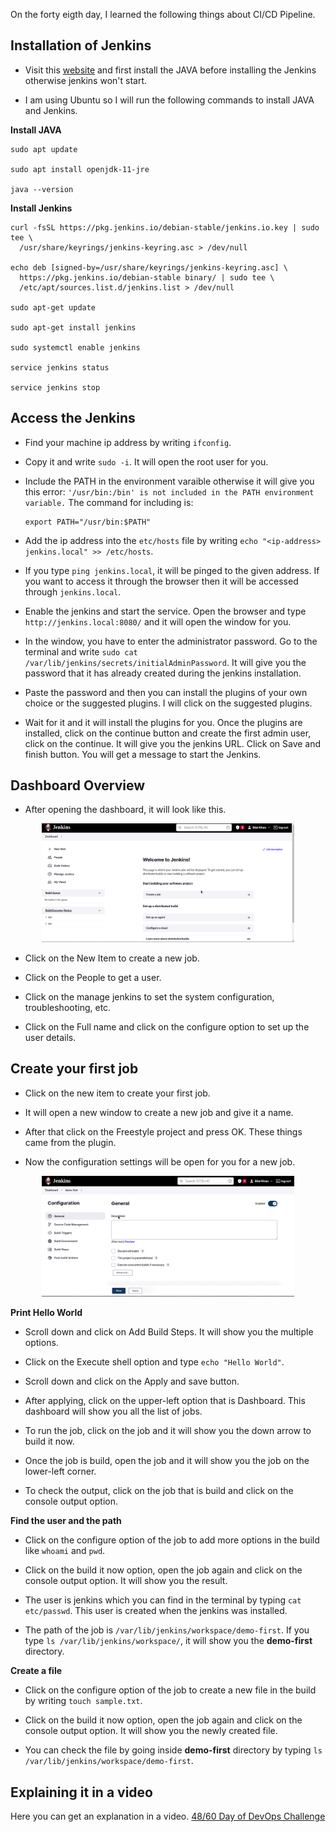On the forty eigth day, I learned the following things about CI/CD Pipeline.

## Installation of Jenkins

- Visit this [website](https://www.jenkins.io/doc/book/installing/linux/) and first install the JAVA before installing the Jenkins otherwise jenkins won't start.

- I am using Ubuntu so I will run the following commands to install JAVA and Jenkins.

**Install JAVA**

    sudo apt update

    sudo apt install openjdk-11-jre

    java --version

**Install Jenkins**

    curl -fsSL https://pkg.jenkins.io/debian-stable/jenkins.io.key | sudo tee \
      /usr/share/keyrings/jenkins-keyring.asc > /dev/null

    echo deb [signed-by=/usr/share/keyrings/jenkins-keyring.asc] \
      https://pkg.jenkins.io/debian-stable binary/ | sudo tee \
      /etc/apt/sources.list.d/jenkins.list > /dev/null
        
    sudo apt-get update

    sudo apt-get install jenkins

    sudo systemctl enable jenkins

    service jenkins status

    service jenkins stop

## Access the Jenkins

- Find your machine ip address by writing `ifconfig`.

- Copy it and write `sudo -i`. It will open the root user for you.

- Include the PATH in the environment varaible otherwise it will give you this error: `'/usr/bin:/bin' is not included in the PATH environment variable.` The command for including is:

      export PATH="/usr/bin:$PATH"

- Add the ip address into the `etc/hosts` file by writing `echo "<ip-address> jenkins.local" >> /etc/hosts`.

- If you type `ping jenkins.local`, it will be pinged to the given address. If you want to access it through the browser then it will be accessed through `jenkins.local`.

- Enable the jenkins and start the service. Open the browser and type `http://jenkins.local:8080/` and it will open the window for you.

- In the window, you have to enter the administrator password. Go to the terminal and write `sudo cat /var/lib/jenkins/secrets/initialAdminPassword`. It will give you the password that it has already created during the jenkins installation.

- Paste the password and then you can install the plugins of your own choice or the suggested plugins. I will click on the suggested plugins.

- Wait for it and it will install the plugins for you. Once the plugins are installed, click on the continue button and create the first admin user, click on the continue. It will give you the jenkins URL. Click on Save and finish button. You will get a message to start the Jenkins.

## Dashboard Overview

- After opening the dashboard, it will look like this.

<p align="center"> 
    <img src="../Images/jenkins.png" alt="Dashboard" width="80%" height="80%">
</p>

- Click on the New Item to create a new job.

- Click on the People to get a user.

- Click on the manage jenkins to set the system configuration, troubleshooting, etc.

- Click on the Full name and click on the configure option to set up the user details.

## Create your first job

- Click on the new item to create your first job.

- It will open a new window to create a new job and give it a name.

- After that click on the Freestyle project and press OK. These things came from the plugin.

- Now the configuration settings will be open for you for a new job.

<p align="center"> 
    <img src="../Images/job.png" alt="Dashboard" width="80%" height="80%">
</p>

**Print Hello World**

- Scroll down and click on Add Build Steps. It will show you the multiple options.

- Click on the Execute shell option and type `echo "Hello World"`.

- Scroll down and click on the Apply and save button.

- After applying, click on the upper-left option that is Dashboard. This dashboard will show you all the list of jobs.

- To run the job, click on the job and it will show you the down arrow to build it now.

- Once the job is build, open the job and it will show you the job on the lower-left corner.

- To check the output, click on the job that is build and click on the console output option.

**Find the user and the path**

- Click on the configure option of the job to add more options in the build like `whoami` and `pwd`.

- Click on the build it now option, open the job again and click on the console output option. It will show you the result.

- The user is jenkins which you can find in the terminal by typing `cat etc/passwd`. This user is created when the jenkins was installed.

- The path of the job is `/var/lib/jenkins/workspace/demo-first`. If you type `ls /var/lib/jenkins/workspace/`, it will show you the **demo-first** directory.

**Create a file**

- Click on the configure option of the job to create a new file in the build by writing `touch sample.txt`.

- Click on the build it now option, open the job again and click on the console output option. It will show you the newly created file.

- You can check the file by going inside **demo-first** directory by typing `ls /var/lib/jenkins/workspace/demo-first`.

## **Explaining it in a video**

Here you can get an explanation in a video. [48/60 Day of DevOps Challenge]()